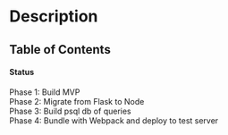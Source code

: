 # Description
## Table of Contents
#### Status
Phase 1: Build MVP\
Phase 2: Migrate from Flask to Node\
Phase 3: Build psql db of queries\
Phase 4: Bundle with Webpack and deploy to test server